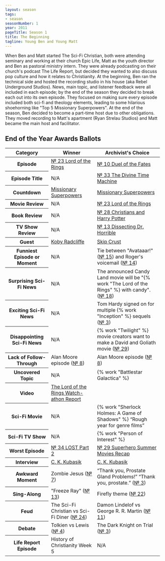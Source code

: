 ```yaml
---
layout: season
tags:
- season
seasonNumber: 1
year: 2011
pageTitle: Season 1
title: The Beginning
tagline: Young Ben and Young Matt
---
```

<div class="columns">
<div class="column is-half">
When Ben and Matt started The Sci-Fi Christian, both were attending seminary and working at their church Epic Life, Matt as the youth director and Ben as pastoral ministry intern. They were already podcasting on their church's podcast The Life Report, but decided they wanted to also discuss pop culture and how it relates to Christianity. At the beginning, Ben ran the technical side and hosted the recording studio in his house (aka Rebel Underground Studios). News, main topic, and listener feedback were all included in each episode; by the end of the season they decided to break each out into its own episode. They focused on making sure every episode included both sci-fi and theology elements, leading to some hilarious shoehorning like "Top 5 Missionary Superpowers". At the end of the season, Ben decided to become a part-time host due to other obligations. They moved recording to Matt's apartment (Ryan Strelau Studios) and Matt became the main host and facilitator.
</div>
</div>

<h2>End of the Year Awards Ballots</h2>
<table class="table is-striped">
    <thead>
        <tr>
            <th>Category</th>
            <th>Winner</th>
            <th>Archivist's Choice</th>
        </tr>
    </thead>
    <tbody>
        <tr>
            <th>Episode</th>
            <td><a href="/episodes/0023-lord-of-the-rings/">№ 23 Lord of the Rings</a></td>
            <td><a href="/episodes/0010-duel-of-the-fates/">№ 10 Duel of the Fates</a></td>
        </tr>
        <tr>
            <th>Episode Title</th>
            <td>N/A</td>
            <td><a href="/episodes/0033-the-divine-time-machine/">№ 33 The Divine Time Machine</a></td>
        </tr>
        <tr>
            <th>Countdown</th>
            <td><a href="/episodes/0011-top-5-superpowers/">Missionary Superpowers</a></td>
            <td><a href="/episodes/0011-top-5-superpowers/">Missionary Superpowers</a></td>
        </tr>
        <tr>
            <th>Movie Review</th>
            <td>N/A</td>
            <td><a href="/episodes/0023-lord-of-the-rings/">№ 23 Lord of the Rings</a></td>
        </tr>
        <tr>
            <th>Book Review</th>
            <td>N/A</td>
            <td><a href="/episodes/0028-christians-and-harry-potter/">№ 28 Christians and Harry Potter</a></td>
        </tr>
        <tr>
            <th>TV Show Review</th>
            <td>N/A</td>
            <td><a href="/episodes/0013-dissecting-dr-horrible/">№ 13 Dissecting Dr. Horrible</a></td>
        </tr>
        <tr>
            <th>Guest</th>
            <td><a href="/episodes/0012-the-search-for-sasquatch/">Koby Radcliffe</a></td>
            <td><a href="/episodes/0018-the-multiverse-notes-from-the-other-side/">Skip Crust</a></td>
        </tr>
        <tr>
            <th>Funniest Episode or Moment</th>
            <td>N/A</td>
            <td>Tie between "Avataaar!" (<a href="/episodes/0015-top-5-sci-fi-worlds/">№ 15</a>) and Roger's voicemail (<a href="/episodes/0014-clones-revisited/">№ 14</a>)</td>
        </tr>
        <tr>
            <th>Surprising Sci-Fi News</th>
            <td>N/A</td>
            <td>The announced Candy Land movie will be "{% work "The Lord of the Rings" %} with candy". (<a href="/episodes/0018-the-multiverse-notes-from-the-other-side/">№ 18</a>)</td>
        </tr>
        <tr>
            <th>Exciting Sci-Fi News</th>
            <td>N/A</td>
            <td>Tom Hardy signed on for multiple {% work "Inception" %} sequels (<a href="/episodes/0007-horror-and-faith-aka-zombie-jesus/">№ 3</a>)</td>
        </tr>
        <tr>
            <th>Disappointing Sci-Fi News</th>
            <td>N/A</td>
            <td>{% work "Twilight" %} movie creators want to make a David and Goliath movie (<a href="/episodes/0029-superhero-summer-movies-recap/">№ 29</a>)</td>
        </tr>
        <tr>
            <th>Lack of Follow-Through</th>
            <td>Alan Moore episode (<a href="/0008-sci-fi-moves-we-hate-hate-hate/">№ 8</a>)</td>
            <td>Alan Moore episode (<a href="/0008-sci-fi-moves-we-hate-hate-hate/">№ 8</a>)</td>
        </tr>
        <tr>
            <th>Uncovered Topic</th>
            <td>N/A</td>
            <td>{% work "Battlestar Galactica" %}</td>
        </tr>
        <tr>
            <th>Video</th>
            <td><a href="https://youtu.be/iFvCdZmtByI">The Lord of the Rings Watch-athon Report</a></td>
            <td></td>
        </tr>
        <tr>
            <th>Sci-Fi Movie</th>
            <td>N/A</td>
            <td>{% work "Sherlock Holmes: A Game of Shadows" %} <q class="archivist inline">Rough year for genre films</q></td>
        </tr>
        <tr>
            <th>Sci-Fi TV Show</th>
            <td>N/A</td>
            <td>{% work "Person of Interest" %}</td>
        </tr>
        <tr>
            <th>Worst Episode</th>
            <td><a href="/episodes/0034-lost-part-2/">№ 34 LOST Part 2</td>
            <td><a href="/episodes/0029-superhero-summer-movies-recap/">№ 29 Superhero Summer Movies Recap</a></td>
        </tr>
        <!-- special for this year -->
        <tr>
            <th>Interview</th>
            <td><a href="/episodes/0027-c-k-kubasik-interview/">C. K. Kubasik</a></td>
            <td><a href="/episodes/0027-c-k-kubasik-interview/">C. K. Kubasik</a></td>
        </tr>
        <tr>
            <th>Awkward Moment</th>
            <td>Zombie Jesus (<a href="/episodes/0007-horror-and-faith-aka-zombie-jesus/">№ 7</a>)</td>
            <td><q class="ben inline">Thank you, Prostate Gland Problems!</q> <q class="matt inline">Thank you, prostate.</q> (<a href="/episodes/0003-the-dark-knight-on-trial/">№ 3</a>)</td>
        </tr>
        <tr>
            <th>Sing-Along</th>
            <td>"Freeze Ray" (<a href="/episodes/0013-dissecting-dr-horrible/">№ 13</a>)</td>
            <td>Firefly theme (<a href="/episodes/0022-the-comics-continuity-conundrum/">№ 22</a>)</td>
        </tr>
        <tr>
            <th>Feud</th>
            <td>The Sci-Fi Christian vs Sci-Fi Diner (<a href="/episodes/0024-the-sci-fi-feud/">№ 24</a>)</td>
            <td>Damon Lindelof vs George R. R. Martin (<a href="/episodes/0011-top-5-superpowers/">№ 11</a>)</td>
        </tr>
        <tr>
            <th>Debate</th>
            <td>Tolkien vs Lewis (<a href="/episodes/0004-tolkien-vs-lewis-the-ultimate-smackdown/">№ 4</a>)</td>
            <td>The Dark Knight on Trial (<a href="/episodes/0003-the-dark-knight-on-trial/">№ 3</a>)</td>
        </tr>
        <tr>
            <th>Life Report Episode</th>
            <td>History of Christianity Week 5</td>
            <td>N/A</td>
        </tr>
    </tbody>
</table>